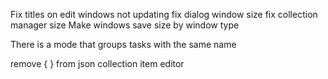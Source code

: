 ﻿Fix titles on edit windows not updating
fix dialog window size
fix collection manager size
Make windows save size by window type

There is a mode that groups tasks with the same name



































remove { } from json collection item editor